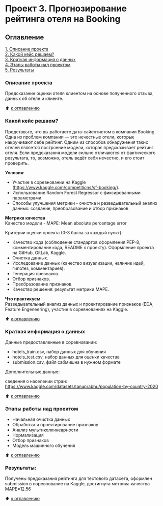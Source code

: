 # Проект 3. Прогнозирование рейтинга отеля на Booking

## Оглавление  
[1. Описание проекта](./README.md#Описание-проекта)  
[2. Какой кейс решаем?](./README.md#Какой-кейс-решаем)  
[3. Краткая информация о данных](./README.md#Краткая-информация-о-данных)  
[4. Этапы работы над проектом](./README.md#Этапы-работы-над-проектом)  
[5. Результаты](./README.md#Результаты)

### Описание проекта    
Предсказание оценки отеля клиентом на основе полученного отзыва, данных об отеле и клиенте.

:arrow_up: [к оглавлению](./README.md#Оглавление)


### Какой кейс решаем?    
Представьте, что вы работаете дата-сайентистом в компании Booking. Одна из проблем компании — это нечестные отели, которые накручивают себе рейтинг. Одним из способов обнаружения таких отелей является построение модели, которая предсказывает рейтинг отеля. Если предсказания модели сильно отличаются от фактического результата, то, возможно, отель ведёт себя нечестно, и его стоит проверить.

**Условия:**  
- Участие в соревновании на Kaggle (https://www.kaggle.com/competitions/sf-booking/).
- Использование Random Forest Regressor с фиксированными параметрами.
- Способы улучшения метрики - очистка и разведывательный анализ данных: создание, преобразование и отбор признаков.

**Метрика качества**     
Качество модели - MAPE: Mean absolute percentage error

Критерии оценки проекта (0-3 балла за каждый пункт):

- Качество кода (соблюдение стандартов оформления PEP-8, комментирование кода, README к проекту). Оформление проекта на GitHub, GitLab, Kaggle.
- Очистка данных.
- Исследование данных (качество визуализации, наличие идей, гипотез, комментариев).
- Генерация признаков.
- Отбор признаков.
- Преобразование признаков.
- Качество решения: результат метрики MAPE.

**Что практикуем**     
Разведывательный анализ данных и проектирование признаков (EDA, Feature Engeneering), участие в соревнованиях на Kaggle.

:arrow_up: [к оглавлению](./README.md#Оглавление)

### Краткая информация о данных
Данные предоставленные в соревновании:

- hotels_train.csv, набор данных для обучения
- hotels_test.csv, набор данных для оценки качества
- submission.csv, файл сабмишна в нужном формате

Дополнительные данные:

сведения о населении стран: https://www.kaggle.com/datasets/tanuprabhu/population-by-country-2020

  
:arrow_up: [к оглавлению](./README.md#Оглавление)


### Этапы работы над проектом  
- Начальная очистка данных
- Обработка и проектирование признаков
- Анализ мультиколлинеарности
- Нормализация
- Отбор признаков
- Модель машинного обучения

:arrow_up: [к оглавлению](./README.md#Оглавление)


### Результаты:  
Получены предсказания рейтинга для тестового датасета, оформлен submission  в соревнование на Kaggle, достигнута метрика качества MAPE=12.56

:arrow_up: [к оглавлению](./README.md#Оглавление)
